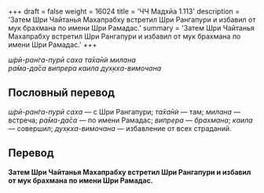 +++
draft = false
weight = 16024
title = 'ЧЧ Мадхйа 1.113'
description = 'Затем Шри Чайтанья Махапрабху встретил Шри Рангапури и избавил от мук брахмана по имени Шри Рамадас.'
summary = 'Затем Шри Чайтанья Махапрабху встретил Шри Рангапури и избавил от мук брахмана по имени Шри Рамадас.'
+++

_ш́рӣ-ран̇га-пурӣ саха та̄ха̄н̃и милана  
ра̄ма-да̄са випрера каила дух̣кха-вимочана_

## Пословный перевод

_ш́рӣ_\-_ран̇га_\-_пурӣ_ _саха_ — с Шри Рангапури; _та̄ха̄н̃и_ — там; _милана_ — встреча; _ра̄ма_\-_да̄са_ — по имени Рамадас; _випрера_ — _брахмана_; _каила_ — совершил; _дух̣кха_\-_вимочана_ — избавление от всех страданий.

## Перевод

**Затем Шри Чайтанья Махапрабху встретил Шри Рангапури и избавил от мук брахмана по имени Шри Рамадас.**
